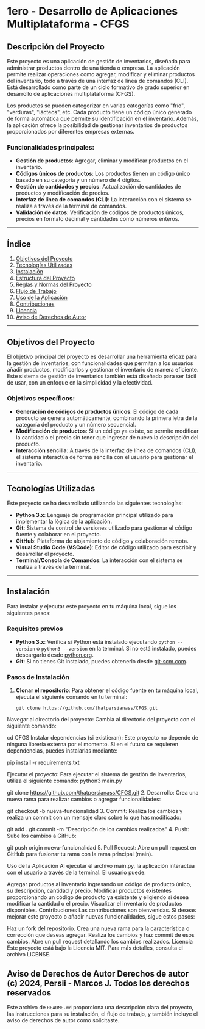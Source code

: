 # 1ero - Desarrollo de Aplicaciones Multiplataforma - CFGS

## Descripción del Proyecto

Este proyecto es una aplicación de gestión de inventarios, diseñada para administrar productos dentro de una tienda o empresa. La aplicación permite realizar operaciones como agregar, modificar y eliminar productos del inventario, todo a través de una interfaz de línea de comandos (CLI). Está desarrollado como parte de un ciclo formativo de grado superior en desarrollo de aplicaciones multiplataforma (CFGS).

Los productos se pueden categorizar en varias categorías como "frío", "verduras", "lácteos", etc. Cada producto tiene un código único generado de forma automática que permite su identificación en el inventario. Además, la aplicación ofrece la posibilidad de gestionar inventarios de productos proporcionados por diferentes empresas externas.

### Funcionalidades principales:

- **Gestión de productos**: Agregar, eliminar y modificar productos en el inventario.
- **Códigos únicos de productos**: Los productos tienen un código único basado en su categoría y un número de 4 dígitos.
- **Gestión de cantidades y precios**: Actualización de cantidades de productos y modificación de precios.
- **Interfaz de línea de comandos (CLI)**: La interacción con el sistema se realiza a través de la terminal de comandos.
- **Validación de datos**: Verificación de códigos de productos únicos, precios en formato decimal y cantidades como números enteros.

---

## Índice

1. [Objetivos del Proyecto](#objetivos-del-proyecto)
2. [Tecnologías Utilizadas](#tecnologías-utilizadas)
3. [Instalación](#instalación)
4. [Estructura del Proyecto](#estructura-del-proyecto)
5. [Reglas y Normas del Proyecto](#reglas-y-normas-del-proyecto)
6. [Flujo de Trabajo](#flujo-de-trabajo)
7. [Uso de la Aplicación](#uso-de-la-aplicación)
8. [Contribuciones](#contribuciones)
9. [Licencia](#licencia)
10. [Aviso de Derechos de Autor](#aviso-de-derechos-de-autor)

---

## Objetivos del Proyecto

El objetivo principal del proyecto es desarrollar una herramienta eficaz para la gestión de inventarios, con funcionalidades que permitan a los usuarios añadir productos, modificarlos y gestionar el inventario de manera eficiente. Este sistema de gestión de inventarios también está diseñado para ser fácil de usar, con un enfoque en la simplicidad y la efectividad.

### Objetivos específicos:
- **Generación de códigos de productos únicos**: El código de cada producto se genera automáticamente, combinando la primera letra de la categoría del producto y un número secuencial.
- **Modificación de productos**: Si un código ya existe, se permite modificar la cantidad o el precio sin tener que ingresar de nuevo la descripción del producto.
- **Interacción sencilla**: A través de la interfaz de línea de comandos (CLI), el sistema interactúa de forma sencilla con el usuario para gestionar el inventario.

---

## Tecnologías Utilizadas

Este proyecto se ha desarrollado utilizando las siguientes tecnologías:

- **Python 3.x**: Lenguaje de programación principal utilizado para implementar la lógica de la aplicación.
- **Git**: Sistema de control de versiones utilizado para gestionar el código fuente y colaborar en el proyecto.
- **GitHub**: Plataforma de alojamiento de código y colaboración remota.
- **Visual Studio Code (VSCode)**: Editor de código utilizado para escribir y desarrollar el proyecto.
- **Terminal/Consola de Comandos**: La interacción con el sistema se realiza a través de la terminal.

---

## Instalación

Para instalar y ejecutar este proyecto en tu máquina local, sigue los siguientes pasos:

### Requisitos previos
- **Python 3.x**: Verifica si Python está instalado ejecutando `python --version` o `python3 --version` en la terminal. Si no está instalado, puedes descargarlo desde [python.org](https://www.python.org/downloads/).
- **Git**: Si no tienes Git instalado, puedes obtenerlo desde [git-scm.com](https://git-scm.com/).

### Pasos de Instalación

1. **Clonar el repositorio**: Para obtener el código fuente en tu máquina local, ejecuta el siguiente comando en tu terminal:

   ```
   git clone https://github.com/thatpersianass/CFGS.git
Navegar al directorio del proyecto: Cambia al directorio del proyecto con el siguiente comando:

cd CFGS
Instalar dependencias (si existieran): Este proyecto no depende de ninguna librería externa por el momento. Si en el futuro se requieren dependencias, puedes instalarlas mediante:

pip install -r requirements.txt

Ejecutar el proyecto: Para ejecutar el sistema de gestión de inventarios, utiliza el siguiente comando:
python3 main.py

git clone https://github.com/thatpersianass/CFGS.git
2. Desarrollo:
Crea una nueva rama para realizar cambios o agregar funcionalidades:

git checkout -b nueva-funcionalidad
3. Commit:
Realiza los cambios y realiza un commit con un mensaje claro sobre lo que has modificado:

git add .
git commit -m "Descripción de los cambios realizados"
4. Push:
Sube los cambios a GitHub:

git push origin nueva-funcionalidad
5. Pull Request:
Abre un pull request en GitHub para fusionar tu rama con la rama principal (main).

Uso de la Aplicación
Al ejecutar el archivo main.py, la aplicación interactúa con el usuario a través de la terminal. El usuario puede:

Agregar productos al inventario ingresando un código de producto único, su descripción, cantidad y precio.
Modificar productos existentes proporcionando un código de producto ya existente y eligiendo si desea modificar la cantidad o el precio.
Visualizar el inventario de productos disponibles.
Contribuciones
Las contribuciones son bienvenidas. Si deseas mejorar este proyecto o añadir nuevas funcionalidades, sigue estos pasos:

Haz un fork del repositorio.
Crea una nueva rama para la característica o corrección que deseas agregar.
Realiza los cambios y haz commit de esos cambios.
Abre un pull request detallando los cambios realizados.
Licencia
Este proyecto está bajo la Licencia MIT. Para más detalles, consulta el archivo LICENSE.

Aviso de Derechos de Autor
Derechos de autor (c) 2024, Persii - Marcos J. Todos los derechos reservados
---

Este archivo de `README.md` proporciona una descripción clara del proyecto, las instrucciones para su instalación, el flujo de trabajo, y también incluye el aviso de derechos de autor como solicitaste.
